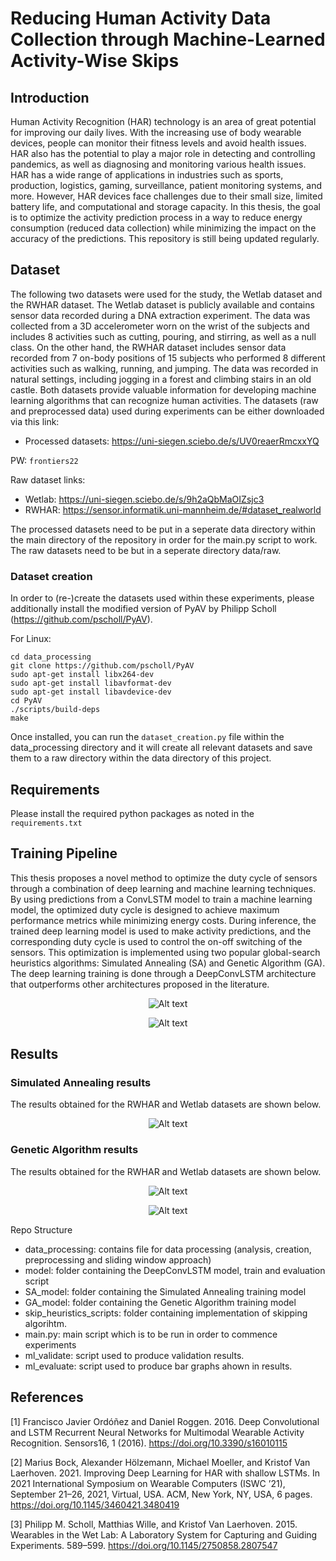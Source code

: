 # Reducing Human Activity Data Collection through Machine-Learned Activity-Wise Skips

## Introduction

Human Activity Recognition (HAR) technology is an area of great potential for improving our daily lives. With the increasing use of body wearable devices, people can monitor their fitness levels and avoid health issues. HAR also has the potential to play a major role in detecting and controlling pandemics, as well as diagnosing and monitoring various health issues. HAR has a wide range of applications in industries such as sports, production, logistics, gaming, surveillance, patient monitoring systems, and more. However, HAR devices face challenges due to their small size, limited battery life, and computational and storage capacity. In this thesis, the goal is to optimize the activity prediction process in a way to reduce energy consumption (reduced data collection) while minimizing the impact on the accuracy of the predictions. This repository is still being updated regularly.

## Dataset

The following two datasets were used for the study, the Wetlab dataset and the RWHAR dataset. The Wetlab dataset is publicly available and contains sensor data recorded during a DNA extraction experiment. The data was collected from a 3D accelerometer worn on the wrist of the subjects and includes 8 activities such as cutting, pouring, and stirring, as well as a null class. On the other hand, the RWHAR dataset includes sensor data recorded from 7 on-body positions of 15 subjects who performed 8 different activities such as walking, running, and jumping. The data was recorded in natural settings, including jogging in a forest and climbing stairs in an old castle. Both datasets provide valuable information for developing machine learning algorithms that can recognize human activities. 
The datasets (raw and preprocessed data) used during experiments can be either downloaded via this link:

* Processed datasets: https://uni-siegen.sciebo.de/s/UV0reaerRmcxxYQ

PW: `frontiers22`

Raw dataset links:

* Wetlab: https://uni-siegen.sciebo.de/s/9h2aQbMaOIZsjc3
* RWHAR: https://sensor.informatik.uni-mannheim.de/#dataset_realworld

The processed datasets need to be put in a seperate data directory within the main directory of the repository in order for the main.py script to work. The raw datasets need to be but in a seperate directory data/raw.

### Dataset creation
In order to (re-)create the datasets used within these experiments, please additionally install the modified version of PyAV by Philipp Scholl (https://github.com/pscholl/PyAV).

For Linux:
```
cd data_processing
git clone https://github.com/pscholl/PyAV
sudo apt-get install libx264-dev
sudo apt-get install libavformat-dev
sudo apt-get install libavdevice-dev
cd PyAV
./scripts/build-deps
make
```

Once installed, you can run the `dataset_creation.py` file within the data_processing directory and it will create all relevant datasets and save them to a raw directory within the data directory of this project.


## Requirements
Please install the required python packages as noted in the `requirements.txt`

## Training Pipeline

This thesis proposes a novel method to optimize the duty cycle of sensors through a combination of deep learning and machine learning techniques. By using predictions from a ConvLSTM model to train a machine learning model, the optimized duty cycle is designed to achieve maximum performance metrics while minimizing energy costs. During inference, the trained deep learning model is used to make activity predictions, and the corresponding duty cycle is used to control the on-off switching of the sensors. This optimization is implemented using two popular global-search heuristics algorithms: Simulated Annealing (SA) and Genetic Algorithm (GA). The deep learning training is done through a DeepConvLSTM architecture that outperforms other architectures proposed in the literature. 

<p align="center">
  <img src="Images/training_pipeline.png" alt="Alt text" style="max-width:100%;height:auto;"  />
</p>

<p align="center">
  <img src="Images/inference_pipeline.png" alt="Alt text" style="max-width:100%;height:auto;"  />
</p>



## Results

### Simulated Annealing results
The results obtained for the RWHAR and Wetlab datasets are shown below. 

<p align="center">
  <img src="Images/bar_plot_activity_wetlab.png" alt="Alt text" style="max-width:100%;height:auto;"  />
</p>

### Genetic Algorithm results
The results obtained for the RWHAR and Wetlab datasets are shown below. 

<p align="center">
  <img src="Images/bar_plot_activity_rwhar_ga.png" alt="Alt text" style="max-width:100%;height:auto;"  />
</p>

<p align="center">
  <img src="Images/bar_plot_activity_wetlab_ga.png" alt="Alt text" style="max-width:100%;height:auto;" />
</p>


Repo Structure
* data_processing: contains file for data processing (analysis, creation, preprocessing and sliding window approach)
* model: folder containing the DeepConvLSTM model, train and evaluation script
* SA_model: folder containing the Simulated Annealing training model
* GA_model: folder containing the Genetic Algorithm training model
* skip_heuristics_scripts: folder containing implementation of skipping algorihtm.
* main.py: main script which is to be run in order to commence experiments
* ml_validate: script used to produce validation results. 
* ml_evaluate: script used to produce bar graphs ahown in results. 


## References

[1] Francisco Javier Ordóñez and Daniel Roggen. 2016. Deep Convolutional and LSTM Recurrent Neural Networks for Multimodal Wearable Activity Recognition. Sensors16, 1 (2016). https://doi.org/10.3390/s16010115

[2] Marius Bock, Alexander Hölzemann, Michael Moeller, and Kristof Van Laerhoven. 2021. Improving Deep Learning for HAR with shallow LSTMs. In 2021 International Symposium on Wearable Computers (ISWC ’21), September 21–26, 2021, Virtual, USA. ACM, New York, NY, USA, 6 pages. https://doi.org/10.1145/3460421.3480419

[3] Philipp M. Scholl, Matthias Wille, and Kristof Van Laerhoven. 2015. Wearables in the Wet Lab: A Laboratory System for Capturing and Guiding Experiments. 589–599. https://doi.org/10.1145/2750858.2807547

